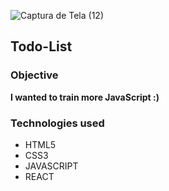 ![Captura de Tela (12)](https://user-images.githubusercontent.com/79817657/172054841-c1dba941-285f-4572-aa0a-38b4e956b25a.png)

## Todo-List

### Objective

**I wanted to train more JavaScript :)**

### Technologies used

* HTML5
* CSS3
* JAVASCRIPT
* REACT
